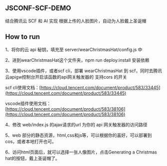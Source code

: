 ## JSCONF-SCF-DEMO

结合腾讯云 SCF 和 AI 实现
根据上传的人脸图片，自动为人脸戴上圣诞帽

## How to run

1、将你的云 api 秘钥，填充至 server/wearChristmasHat/config.js 中

2、进到wearChristmasHat这个文件夹，npm run deploy:install 安装依赖

3、使用vscode插件，或者scf cli，部署 wearChristmasHat 到 scf，同时去腾讯云apigw控制台开启该函数的api网关触发器的 支持cors 的开关<br/>



scf cli使用文档：[https://cloud.tencent.com/document/product/583/33445](https://cloud.tencent.com/document/product/583/33445)<br/>

vscode插件使用文档：[https://cloud.tencent.com/document/product/583/38106](https://cloud.tencent.com/document/product/583/38106)


4、修改 web/index.js 的ajax请求的url 为你的 api 网关触发器的访问路径

5、web 部分的静态资源，html,css和js等，可以根据你的喜好，可以部署到 cos，或者本地打开也可。

6、访问html页面后，就可以选择一张人像图片，点击Generating a Christmas hat的按钮，戴上圣诞帽了。

